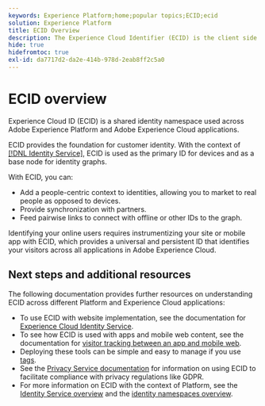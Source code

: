 ```yaml
---
keywords: Experience Platform;home;popular topics;ECID;ecid
solution: Experience Platform
title: ECID Overview
description: The Experience Cloud Identifier (ECID) is the client side module providing access to identity management, serving three primary functions.
hide: true
hidefromtoc: true
exl-id: da7717d2-da2e-414b-978d-2eab8ff2c5a0
---
```

# ECID overview

Experience Cloud ID (ECID) is a shared identity namespace used across Adobe Experience Platform and Adobe Experience Cloud applications.

ECID provides the foundation for customer identity. With the context of [[!DNL Identity Service]](./home.md), ECID is used as the primary ID for devices and as a base node for identity graphs.

With ECID, you can:

* Add a people-centric context to identities, allowing you to market to real people as opposed to devices.
* Provide synchronization with partners.
* Feed pairwise links to connect with offline or other IDs to the graph.

Identifying your online users requires instrumentizing your site or mobile app with ECID, which provides a universal and persistent ID that identifies your visitors across all applications in Adobe Experience Cloud.

## Next steps and additional resources

The following documentation provides further resources on understanding ECID across different Platform and Experience Cloud applications:

* To use ECID with website implementation, see the documentation for [Experience Cloud Identity Service](https://experienceleague.adobe.com/docs/id-service/using/home.html).
* To see how ECID is used with apps and mobile web content, see the documentation for [visitor tracking between an app and mobile web](https://experienceleague.adobe.com/docs/mobile-services/ios/sdk-reference-ios/hybrid-app.html#sdk-reference-ios).
* Deploying these tools can be simple and easy to manage if you use [tags](../tags/home.md).
* See the [Privacy Service documentation](../privacy-service/identity-data.md) for information on using ECID to facilitate compliance with privacy regulations like GDPR.
* For more information on ECID with the context of Platform, see the [Identity Service overview](./home.md) and the [identity namespaces overview](./namespaces.md).